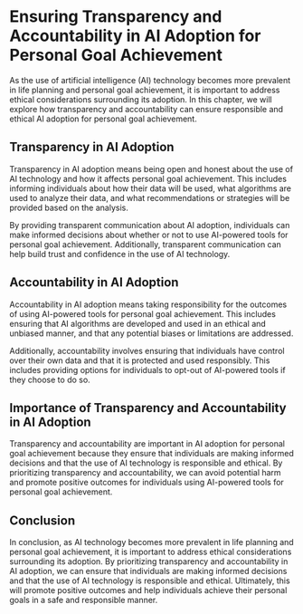 Ensuring Transparency and Accountability in AI Adoption for Personal Goal Achievement
=======================================================================================================================================================

As the use of artificial intelligence (AI) technology becomes more prevalent in life planning and personal goal achievement, it is important to address ethical considerations surrounding its adoption. In this chapter, we will explore how transparency and accountability can ensure responsible and ethical AI adoption for personal goal achievement.

Transparency in AI Adoption
---------------------------

Transparency in AI adoption means being open and honest about the use of AI technology and how it affects personal goal achievement. This includes informing individuals about how their data will be used, what algorithms are used to analyze their data, and what recommendations or strategies will be provided based on the analysis.

By providing transparent communication about AI adoption, individuals can make informed decisions about whether or not to use AI-powered tools for personal goal achievement. Additionally, transparent communication can help build trust and confidence in the use of AI technology.

Accountability in AI Adoption
-----------------------------

Accountability in AI adoption means taking responsibility for the outcomes of using AI-powered tools for personal goal achievement. This includes ensuring that AI algorithms are developed and used in an ethical and unbiased manner, and that any potential biases or limitations are addressed.

Additionally, accountability involves ensuring that individuals have control over their own data and that it is protected and used responsibly. This includes providing options for individuals to opt-out of AI-powered tools if they choose to do so.

Importance of Transparency and Accountability in AI Adoption
------------------------------------------------------------

Transparency and accountability are important in AI adoption for personal goal achievement because they ensure that individuals are making informed decisions and that the use of AI technology is responsible and ethical. By prioritizing transparency and accountability, we can avoid potential harm and promote positive outcomes for individuals using AI-powered tools for personal goal achievement.

Conclusion
----------

In conclusion, as AI technology becomes more prevalent in life planning and personal goal achievement, it is important to address ethical considerations surrounding its adoption. By prioritizing transparency and accountability in AI adoption, we can ensure that individuals are making informed decisions and that the use of AI technology is responsible and ethical. Ultimately, this will promote positive outcomes and help individuals achieve their personal goals in a safe and responsible manner.
